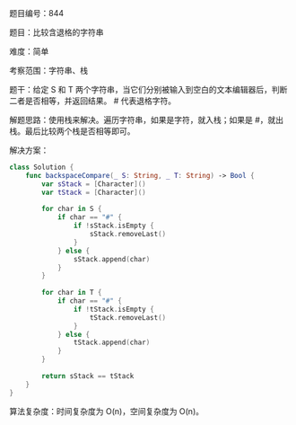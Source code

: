 题目编号：844

题目：比较含退格的字符串

难度：简单

考察范围：字符串、栈

题干：给定 S 和 T 两个字符串，当它们分别被输入到空白的文本编辑器后，判断二者是否相等，并返回结果。 # 代表退格字符。

解题思路：使用栈来解决。遍历字符串，如果是字符，就入栈；如果是 #，就出栈。最后比较两个栈是否相等即可。

解决方案：

```swift
class Solution {
    func backspaceCompare(_ S: String, _ T: String) -> Bool {
        var sStack = [Character]()
        var tStack = [Character]()
        
        for char in S {
            if char == "#" {
                if !sStack.isEmpty {
                    sStack.removeLast()
                }
            } else {
                sStack.append(char)
            }
        }
        
        for char in T {
            if char == "#" {
                if !tStack.isEmpty {
                    tStack.removeLast()
                }
            } else {
                tStack.append(char)
            }
        }
        
        return sStack == tStack
    }
}
```

算法复杂度：时间复杂度为 O(n)，空间复杂度为 O(n)。